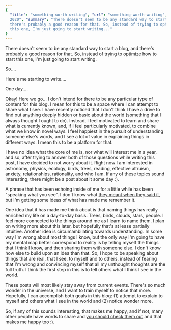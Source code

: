 ```yaml
---
{
  "title": "something worth writing", "url": "something-worth-writing", "date": "20 June
  2020", "summary": "There doesn't seem to be any standard way to start a blog, and
  there's probably a good reason for that. So, instead of trying to optimize how to start
  this one, I'm just going to start writing..."
}
---
```

There doesn't seem to be any standard way to start a blog, and there's probably a good
reason for that. So, instead of trying to optimize how to start this one, I'm just going
to start writing.

So....

Here's me starting to write....

One day....

Okay! Here we go... I don't intend for there to be any particular type of content for this
blog. I mean for this to be a space where I can attempt to share what I see. I have
recently noticed that I don't think I have a drive to find out anything deeply hidden or
basic about the world (something that I always thought I ought to do). Instead, I feel
motivated to learn and share what is currently known, and, if I feel particularly
motivated, to combine what we know in novel ways. I feel happiest in the pursuit of
understanding someone else's words, and I see a lot of value in explaining things in
different ways. I mean this to be a platform for that.

I have no idea what the core of me is, nor what will interest me in a year, and so, after
trying to answer both of those questions while writing this post, I have decided to not
worry about it. Right now I am interested in astronomy, physics, ecology, birds, trees,
reading, effective altruism, anxiety, relationships, rationality, and who I am. If any of
these topics sound interesting, there might be a post about it some day :).

A phrase that has been echoing inside of me for a little while has been "speaking what you
see". I don't know what [they meant when they said it](https://youtu.be/S1zPZXNLvRo), but
I'm getting some ideas of what has made me remember it.

One idea that it has made me think about is that naming things has really enriched my life
on a day-to-day basis. Trees, birds, clouds, stars, people. I feel more connected to the
things around me as I learn to name them. I plan on writing more about this later, but
hopefully that's at lease partially intuitive. Another idea is circumambilating towards
understanding. In some way I'm wrong about most things I know, but the only way I'm going
to have my mental map better correspond to reality is by telling myself the things that I
think I know, and then sharing them with someone else. I don't know how else to build upon
an idea than that. So, I hope to be speaking about things that are real, that I see, to
myself and to others, instead of fearing that I'm wrong and convincing myself that all my
unthought thoughts are the full truth. I think the first step in this is to tell others
what I think I see in the world.

These posts will most likely stay away from current events. There's so much wonder in the
universe, and I want to train myself to notice that more. Hopefully, I can accomplish both
goals in this blog: (1) attempt to explain to myself and others what I see in the world
and (2) notice wonder more.

So, if any of this sounds interesting, that makes me happy, and if not, many other people
have words to share and [you should check them
out](https://www.camenpiho.com/recommendations) and that makes me happy too :).
